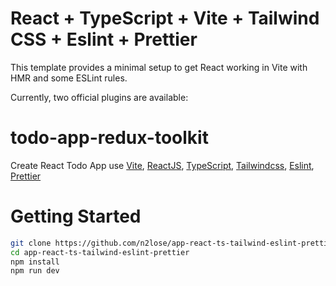 # React + TypeScript + Vite + Tailwind CSS + Eslint + Prettier 

This template provides a minimal setup to get React working in Vite with HMR and some ESLint rules.

Currently, two official plugins are available:

# todo-app-redux-toolkit
Create React Todo App use [Vite](https://vitejs.dev), [ReactJS](https://reactjs.org), [TypeScript](https://www.typescriptlang.org), [Tailwindcss](https://tailwindcss.com), [Eslint](https://eslint.org), [Prettier](https://prettier.io) 

# Getting Started
```bash
git clone https://github.com/n2lose/app-react-ts-tailwind-eslint-prettier
cd app-react-ts-tailwind-eslint-prettier
npm install
npm run dev
```
